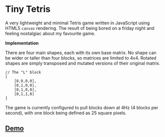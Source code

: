 Tiny Tetris
=====================

A very lightweight and minimal Tetris game written in JavaScript using HTML5 `canvas` rendering. The result of being bored on a friday night and feeling nostalgiac about my favourite game.

**Implementation**

There are four main shapes, each with its own base matrix. No shape can be wider or taller than four blocks, so matrices are limited to 4x4. Rotated shapes are simply transposed and mutated versions of their original matrix.

    // The "L" block
    [
		[0,0,0,0],
		[0,1,0,0],
		[0,1,0,0],
		[0,1,1,0]
	]


The game is currently configured to pull blocks down at 4Hz (4 blocks per second), with one block being defined as 25 square pixels.


[Demo](http://arsh.am/tetris)
---------------------